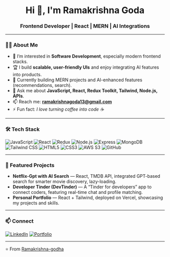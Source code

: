 <h1 align="center">Hi 👋, I'm Ramakrishna Goda</h1>
<h3 align="center">Frontend Developer | React | MERN | AI Integrations</h3>

---

### 👨‍💻 About Me
- 👀 I’m interested in **Software Development**, especially modern frontend stacks.  
- 🏆 I build **scalable, user-friendly UIs** and enjoy integrating AI features into products.  
- 🌱 Currently building MERN projects and AI-enhanced features (recommendations, search).  
- 💬 Ask me about **JavaScript, React, Redux Toolkit, Tailwind, Node.js, APIs**.  
- 📫 Reach me: **ramakrishnagoda13@gmail.com**  
- ⚡ Fun fact: *I love turning coffee into code ☕*

---

### 🛠 Tech Stack
![JavaScript](https://img.shields.io/badge/-JavaScript-F7DF1E?style=for-the-badge&logo=javascript&logoColor=black)
![React](https://img.shields.io/badge/-React-61DAFB?style=for-the-badge&logo=react&logoColor=black)
![Redux](https://img.shields.io/badge/-Redux-764ABC?style=for-the-badge&logo=redux&logoColor=white)
![Node.js](https://img.shields.io/badge/-Node.js-339933?style=for-the-badge&logo=node.js&logoColor=white)
![Express](https://img.shields.io/badge/-Express-000000?style=for-the-badge&logo=express&logoColor=white)
![MongoDB](https://img.shields.io/badge/-MongoDB-47A248?style=for-the-badge&logo=mongodb&logoColor=white)
![Tailwind CSS](https://img.shields.io/badge/-Tailwind%20CSS-38B2AC?style=for-the-badge&logo=tailwind-css&logoColor=white)
![HTML5](https://img.shields.io/badge/-HTML5-E34F26?style=for-the-badge&logo=html5&logoColor=white)
![CSS3](https://img.shields.io/badge/-CSS3-1572B6?style=for-the-badge&logo=css3&logoColor=white)
![AWS S3](https://img.shields.io/badge/-AWS%20S3-569A31?style=for-the-badge&logo=amazons3&logoColor=white)
![GitHub](https://img.shields.io/badge/-GitHub-181717?style=for-the-badge&logo=github&logoColor=white)

---


### 💼 Featured Projects
- **Netflix-Gpt with AI Search** — React, TMDB API, integrated GPT-based search for smarter movie discovery, lazy-loading.  
- **Developer Tinder (DevTinder)** — A “Tinder for developers” app to connect coders, featuring real-time chat and profile matching.  
- **Personal Portfolio** — React + Tailwind, deployed on Vercel, showcasing my projects and skills.

---

### 📫 Connect
[![LinkedIn](https://img.shields.io/badge/-LinkedIn-0A66C2?style=for-the-badge&logo=linkedin&logoColor=white)](https://www.linkedin.com/in/rama-krishna-goda-8178a4280/)
[![Portfolio](https://img.shields.io/badge/-Portfolio-ff5722?style=for-the-badge&logo=google-chrome&logoColor=white)](https://ramsportfolioo.netlify.app/)

---

⭐ From [Ramakrishna-godha](https://github.com/Ramakrishna-godha)

